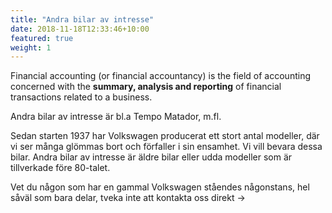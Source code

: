 ```yaml
---
title: "Andra bilar av intresse"
date: 2018-11-18T12:33:46+10:00
featured: true
weight: 1
---
```


Financial accounting (or financial accountancy) is the field of accounting concerned with the **summary, analysis and reporting** of financial transactions related to a business.

<!-- ![Accounting Services](/images/austin-distel-nGc5RT2HmF0-unsplash.jpg) -->

<!-- # Objectives  -->

Andra bilar av intresse är bl.a Tempo Matador, m.fl.

Sedan starten 1937 har Volkswagen producerat ett stort antal modeller, där vi ser många glömmas bort och förfaller i sin ensamhet. Vi vill bevara dessa bilar. Andra bilar av intresse är äldre bilar eller udda modeller som är tillverkade före 80-talet.

Vet du någon som har en gammal Volkswagen ståendes någonstans, hel såväl som bara delar, tveka inte att kontakta oss direkt →
